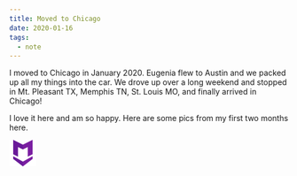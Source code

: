 ```yaml
---
title: Moved to Chicago
date: 2020-01-16
tags:
  - note
---
```


I moved to Chicago in January 2020. Eugenia flew to Austin and we packed up all my things into the car. We drove up over a long weekend and stopped in Mt. Pleasant TX, Memphis TN, St. Louis MO, and finally arrived in Chicago!

I love it here and am so happy. Here are some pics from my first two months here.

![alt text](https://github.com/adam-p/markdown-here/raw/master/src/common/images/icon48.png "Logo Title Text 1")
